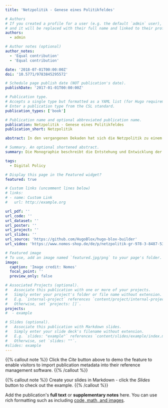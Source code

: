 ```yaml
---
title: 'Netzpolitik - Genese eines Politikfeldes'

# Authors
# If you created a profile for a user (e.g. the default `admin` user), write the username (folder name) here
# and it will be replaced with their full name and linked to their profile.
authors:
  - admin

# Author notes (optional)
author_notes:
  - 'Equal contribution'
  - 'Equal contribution'

date: '2018-07-01T00:00:00Z'
doi: '10.5771/9783845295572'

# Schedule page publish date (NOT publication's date).
publishDate: '2017-01-01T00:00:00Z'

# Publication type.
# Accepts a single type but formatted as a YAML list (for Hugo requirements).
# Enter a publication type from the CSL standard.
publication_types: ['book']

# Publication name and optional abbreviated publication name.
publication: Netzpolitik - Genese eines Politikfeldes
publication_short: Netzpolitik

abstract: In den vergangenen Dekaden hat sich die Netzpolitik zu einem etablierten Politikfeld entwickelt. Wesentliche Entscheidungen zur Gestaltung des digitalen Wandels werden hier getroffen. Die Entwicklung des jungen Politikfeldes wird nun erstmals in Form einer Monographie geschildert. Zum einen wird dabei der konkrete Fall der deutschen Netzpolitik ausführlich beschrieben. Zum anderen wird ein Verständnis des Prozesses der Politikfeldgenese vermittelt. Anhand von Diskursen, Akteuren, Institutionen und Überzeugungen wird deutlich, wie sich die Netzpolitik seit Mitte der 1990er Jahre in drei Phasen entwickelt hat. Dabei wird einerseits erkennbar, wie politische Akteure grundlegende Überzeugungen zu einer aktiven Netzpolitik in politischen Diskursen etablieren konnten. Andererseits zeigt sich, wie auf Grundlage solcher kontingenten Überzeugungen der Netzpolitik eine spezifische institutionelle Form gegeben wurde.

# Summary. An optional shortened abstract.
summary: Die Monographie beschreibt die Entstehung und Entwicklung der deutschen Netzpolitik seit Mitte der 1990er Jahre in drei Phasen und zeigt, wie sich das Politikfeld durch Diskurse, Akteure, Institutionen und Überzeugungen etabliert und institutionell verfestigt hat.

tags:
  - Digital Policy

# Display this page in the Featured widget?
featured: true

# Custom links (uncomment lines below)
# links:
# - name: Custom Link
#   url: http://example.org

url_pdf: ''
url_code: ''
url_dataset: ''
url_poster: ''
url_project: ''
url_slides: ''
url_source: 'https://github.com/HugoBlox/hugo-blox-builder'
url_video: 'https://www.nomos-shop.de/de/p/netzpolitik-gr-978-3-8487-5357-4'

# Featured image
# To use, add an image named `featured.jpg/png` to your page's folder.
image:
  caption: 'Image credit: Nomos'
  focal_point: ''
  preview_only: false

# Associated Projects (optional).
#   Associate this publication with one or more of your projects.
#   Simply enter your project's folder or file name without extension.
#   E.g. `internal-project` references `content/project/internal-project/index.md`.
#   Otherwise, set `projects: []`.
projects:
#  - example

# Slides (optional).
#   Associate this publication with Markdown slides.
#   Simply enter your slide deck's filename without extension.
#   E.g. `slides: "example"` references `content/slides/example/index.md`.
#   Otherwise, set `slides: ""`.
#slides: example
---
```


{{% callout note %}}
Click the _Cite_ button above to demo the feature to enable visitors to import publication metadata into their reference management software.
{{% /callout %}}

{{% callout note %}}
Create your slides in Markdown - click the _Slides_ button to check out the example.
{{% /callout %}}

Add the publication's **full text** or **supplementary notes** here. You can use rich formatting such as including [code, math, and images](https://docs.hugoblox.com/content/writing-markdown-latex/).
